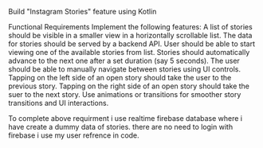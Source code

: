 Build "Instagram Stories" feature using Kotlin

Functional Requirements
Implement the following features:
A list of stories should be visible in a smaller view in a horizontally scrollable list.
The data for stories should be served by a backend API.
User should be able to start viewing one of the available stories from list.
Stories should automatically advance to the next one after a set duration (say 5 seconds).
The user should be able to manually navigate between stories using UI controls. Tapping on the left side of an open story should take
the user to the previous story. Tapping on the right side of an open story should take the suer to the next story.
Use animations or transitions for smoother story transitions and UI interactions.


To complete above requirment i use realtime firebase database where i have create a dummy data of stories.
there are no need to login with firebase i use my user refrence in code.
